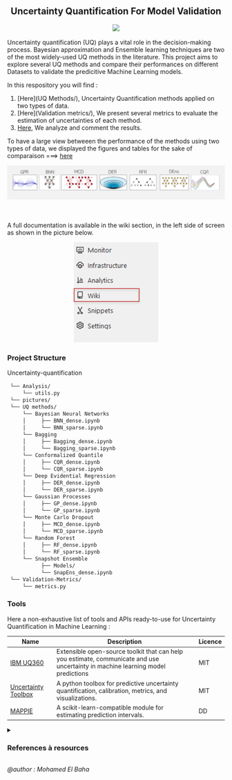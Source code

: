
<div align="center">
  <h2> Uncertainty Quantification For Model Validation</h2>
  <a href=""><img src="https://readme-typing-svg.herokuapp.com?color=195671&lines=Uncertainty+Quantification+;Model+Validation"></a>
</div>

Uncertainty quantification (UQ) plays a vital role in the decision-making process. Bayesian approximation and Ensemble learning techniques are two of the most widely-used UQ methods in the literature.
This project aims to explore several UQ methods and compare their performances on different Datasets to validate the predicitive Machine Learning models.

In this respository you will find : 
1. [Here](UQ Methods/), Uncertainty Quantification methods applied on two types of data. 
2. [Here](Validation metrics/), We present several metrics to evaluate the estimation of uncertainties of each method.
3. [Here](Analysis/), We analyze and comment the results.

To have a large view betweeen the performance of the methods using two types of data, we displayed the figures and tables for the sake of comparaison ===> [here](https://sim-ssd.si-pages.michelin.com/uncertainty-quantification)

<div align="center">
  <a href="UQ Methods/"><img src="pictures/ICONS.PNG"></a>
</div>

<br> </br> 
A full documentation is available in the wiki section, in the left side of screen as shown in the picture below.

<div align="center">
  <a href="UQ Methods/"><img src="pictures/wikiplan.png"></a>
</div>

### Project Structure

Uncertainty-quantification
```
 └── Analysis/ 
     └── utils.py
 └── pictures/
 └── UQ methods/
     └── Bayesian Neural Networks
     │     ├── BNN_dense.ipynb
     │     └── BNN_sparse.ipynb
     └── Bagging
     │     ├── Bagging_dense.ipynb
     │     └── Bagging_sparse.ipynb
     └── Conformalized Quantile
     │     ├── CQR_dense.ipynb
     │     └── CQR_sparse.ipynb
     └── Deep Evidential Regression
     │     ├── DER_dense.ipynb
     │     └── DER_sparse.ipynb 
     └── Gaussian Processes
     │     ├── GP_dense.ipynb
     │     └── GP_sparse.ipynb
     └── Monte Carlo Dropout
     │     ├── MCD_dense.ipynb 
     │     └── MCD_sparse.ipynb
     └── Random Forest
     │     ├── RF_dense.ipynb
     │     └── RF_sparse.ipynb
     └── Snapshot Ensemble
           ├── Models/
           └── SnapEns_dense.ipynb
 └── Validation-Metrics/
     └── metrics.py
```
### Tools 

Here a non-exhaustive list of tools and APIs ready-to-use for Uncertainty Quantification in Machine Learning :

|  Name|  Description| Licence |
| ------ | ------ | ------ |
|<a href='https://uq360.mybluemix.net/'> IBM UQ360 </a>|Extensible open-source toolkit that can help you estimate, communicate and use uncertainty in machine learning model predictions|MIT|
|  <a href='https://uncertainty-toolbox.github.io/'>Uncertainty Toolbox</a>  |  A python toolbox for predictive uncertainty quantification, calibration, metrics, and visualizations. |  MIT |
| <a href='https://mapie.readthedocs.io/en/latest/index.html'>MAPPIE</a> | A scikit-learn-compatible module for estimating prediction intervals.| DD |




<details><summary> <h3> References à resources </h3> </summary>

    
I- **Uncertainty**

1. Hüllermeier, Eyke, and Willem Waegeman. "Aleatoric and epistemic uncertainty in machine learning: An introduction to concepts and methods." Machine Learning 110.3 (2021): 457-506.
<br> 

II- **UQ Methods**


1. Yarin Gal and Zoubin Ghahramani. *Dropout as a bayesian approximation : Representing model uncertainty in deep learning.* In international conference on machine learning, pages 1050–1059. PMLR, 2016

2. Huang, Gao, et al. "*Snapshot ensembles: Train 1, get m for free.*" arXiv preprint arXiv:1704.00109 (2017).
    
3. Amini, Alexander, et al. "*Deep evidential regression.*" Advances in Neural Information Processing Systems 33 (2020): 14927-14937.
 
4. C. Blundell, J. Cornebise, K. Kavukcuoglu, and D. Wierstra, *“Weight uncertainty in neural networks,”* 
arXiv:1505.05424, 2015
    
5. Rasmussen, C. E., Williams, C. K. I., *Gaussian processes for machine learning (2016)*, The MIT Press

6. Breiman, Leo. *"Bagging predictors."* Machine learning 24.2 (1996): 123-140.

7. Romano, Yaniv, Evan Patterson, and Emmanuel Candes. *"Conformalized quantile regression."* Advances in neural information processing systems 32 (2019).

<br>
   
III- **Validation metrics**  
 
 
1. Tran, Kevin, et al. *"Methods for comparing uncertainty quantifications for material property predictions."* Machine Learning: Science and Technology 1.2 (2020): 025006. 

2. Sluijterman, L., Cator, E., Heskes, T. (2021). *How to Evaluate Uncertainty Estimates in Machine Learning for Regression.* arXiv preprint arXiv:2106.03395.
    
3. Levi D, Gispan L, Giladi N and Fetaya E 2020 Evaluating and Calibrating Uncertainty Prediction in Regression Tasks
</details>


*@author : Mohamed El Baha*  
